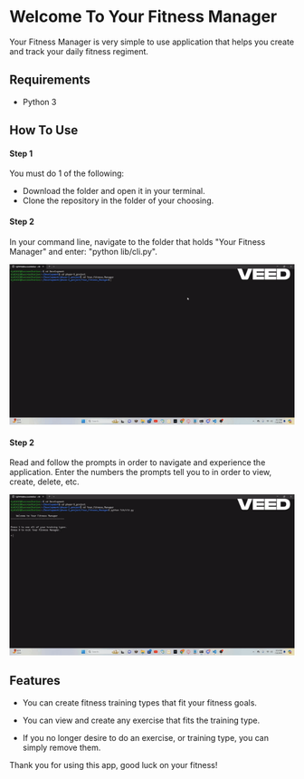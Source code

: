 # Welcome To Your Fitness Manager

 Your Fitness Manager is very simple to use application that helps you create and track your daily fitness regiment.

## Requirements

- Python 3




## How To Use

#### Step 1
You must do 1 of the following:
 - Download the folder and open it in your terminal.
 - Clone the repository in the folder of your choosing.
 
#### Step 2

In your command line, navigate to the folder that holds "Your Fitness Manager" and enter: "python lib/cli.py".
 
![ReferenceGif](/gif/P1.gif)

#### Step 2

 Read and follow the prompts in order to navigate and experience the application. Enter the numbers the prompts tell you to in order to view, create, delete, etc.

![ReferenceGif](/gif/p2.gif)
 

## Features

- You can create fitness training types that fit your fitness goals.


- You can view and create any exercise that fits the training type.


- If you no longer desire to do an exercise, or training type, you can simply remove them.

Thank you for using this app, good luck on your fitness!






